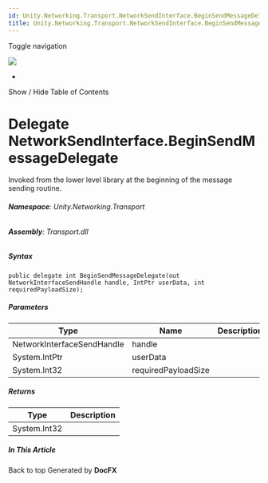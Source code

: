 ```yaml
---
id: Unity.Networking.Transport.NetworkSendInterface.BeginSendMessageDelegate
title: Unity.Networking.Transport.NetworkSendInterface.BeginSendMessageDelegate
---
```


<div id="wrapper">

<div>

<div class="container">

<div class="navbar-header">

Toggle navigation

<img src="../logo.svg" id="logo" class="svg" />

</div>

<div id="navbar" class="collapse navbar-collapse">

<div class="form-group">

</div>

</div>

</div>

<div class="subnav navbar navbar-default">

<div id="breadcrumb" class="container hide-when-search">

-   

</div>

</div>

</div>

<div class="container body-content hide-when-search" role="main">

<div class="sidenav hide-when-search">

Show / Hide Table of Contents

<div id="sidetoggle" class="sidetoggle collapse">

<div id="sidetoc">

</div>

</div>

</div>

<div class="article row grid-right">

<div class="col-md-10">

# Delegate NetworkSendInterface.BeginSendMessageDelegate

<div class="markdown level0 summary">

Invoked from the lower level library at the beginning of the message
sending routine.

</div>

<div class="markdown level0 conceptual">

</div>

###### **Namespace**: Unity.Networking.Transport

###### **Assembly**: Transport.dll

##### Syntax

<div class="codewrapper">

``` lang-csharp
public delegate int BeginSendMessageDelegate(out NetworkInterfaceSendHandle handle, IntPtr userData, int requiredPayloadSize);
```

</div>

##### Parameters

| Type                       | Name                | Description |
|----------------------------|---------------------|-------------|
| NetworkInterfaceSendHandle | handle              |             |
| System.IntPtr              | userData            |             |
| System.Int32               | requiredPayloadSize |             |

##### Returns

| Type         | Description |
|--------------|-------------|
| System.Int32 |             |

</div>

<div class="hidden-sm col-md-2" role="complementary">

<div class="sideaffix">

<div class="contribution">

</div>

##### In This Article

<div>

</div>

</div>

</div>

</div>

</div>

<div class="grad-bottom">

</div>

<div class="footer">

<div class="container">

Back to top Generated by **DocFX**

</div>

</div>

</div>
